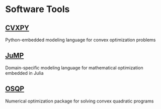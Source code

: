 # Software Tools

## [CVXPY](https://www.cvxpy.org/)
Python-embedded modeling language for convex optimization problems
<!-- - [choosing a solver](https://www.cvxpy.org/tutorial/advanced/index.html#choosing-a-solver) -->

## [JuMP](https://jump.dev/)
Domain-specific modeling language for mathematical optimization embedded in Julia
<!-- - [supported solvers](https://jump.dev/JuMP.jl/stable/installation/#Supported-solvers) -->

## [OSQP](https://osqp.org/)
Numerical optimization package for solving convex quadratic programs
